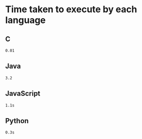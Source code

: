 # Time taken to execute by each language

## C

```
0.01
```

## Java

```
3.2
```

## JavaScript

```
1.1s
```

## Python

```
0.3s
```
